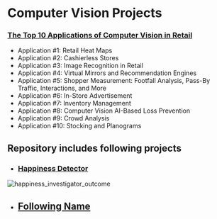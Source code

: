 # Computer Vision Projects

### [The Top 10 Applications of Computer Vision in Retail](https://viso.ai/applications/computer-vision-in-retail/)
- Application #1: Retail Heat Maps
- Application #2: Cashierless Stores
- Application #3: Image Recognition in Retail
- Application #4: Virtual Mirrors and Recommendation Engines
- Application #5: Shopper Measurement: Footfall Analysis, Pass-By Traffic, Interactions, and More
- Application #6: In-Store Advertisement
- Application #7: Inventory Management
- Application #8: Computer Vision AI-Based Loss Prevention
- Application #9: Crowd Analysis
- Application #10: Stocking and Planograms



## Repository includes following projects

- ### [Happiness Detector](./01_OpenCV)
![happiness_investigator_outcome](./01_OpenCV/Happiness_Detector_outcome.gif)

- ## [Following Name](./#)
![]()

